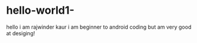 # hello-world1-
hello i am rajwinder kaur i am beginner to android coding but am very good at desiging!
